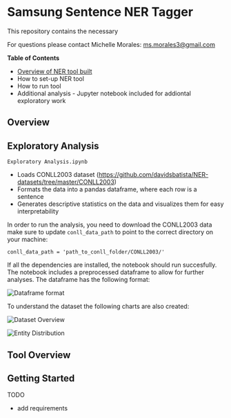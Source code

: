 # Samsung Sentence NER Tagger

This repository contains the necessary 

For questions please contact Michelle Morales: ms.morales3@gmail.com

**Table of Contents**
- [Overview of NER tool built](##Overview)
- How to set-up NER tool
- How to run tool
- Additional analysis - Jupyter notebook included for addiontal exploratory work

## Overview
## Exploratory Analysis

`Exploratory Analysis.ipynb` 
- Loads CONLL2003 dataset (https://github.com/davidsbatista/NER-datasets/tree/master/CONLL2003)
- Formats the data into a pandas dataframe, where each row is a sentence
- Generates descriptive statistics on the data and visualizes them for easy interpretability 

In order to run the analysis, you need to download the CONLL2003 data make sure to update `conll_data_path` to point to the correct directory on your machine:

`conll_data_path = 'path_to_conll_folder/CONLL2003/'`

If all the dependencies are installed, the notebook should run succesfully. The notebook includes a preprocessed dataframe to allow for further analyses. The dataframe has the following format:

![Dataframe format](https://github.com/michellemorales/samsung_interview/blob/master/images/Dataframe%20Format.png)

To understand the dataset the following charts are also created:

![Dataset Overview](https://github.com/michellemorales/samsung_interview/blob/master/images/CONLL%20Dataset%20Overview.png)

![Entity Distribution](https://github.com/michellemorales/samsung_interview/blob/master/images/CONLL%20Entity%20Distribution.png)



## Tool Overview
## Getting Started


TODO
- add requirements
